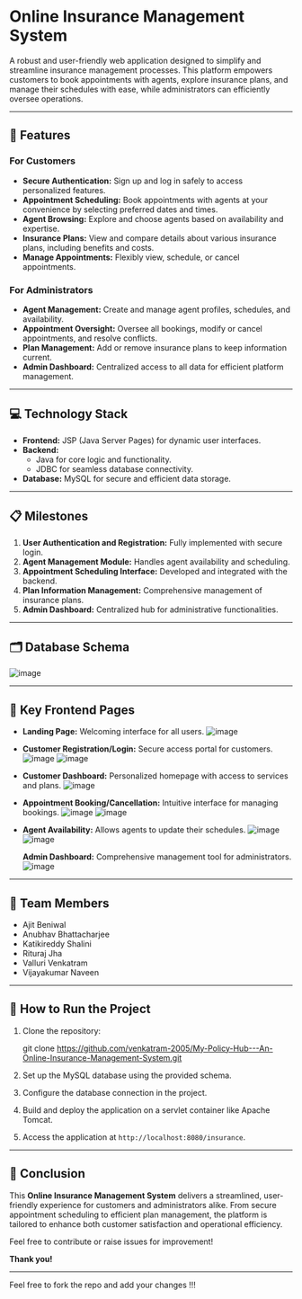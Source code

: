 # Online Insurance Management System

A robust and user-friendly web application designed to simplify and streamline insurance management processes. This platform empowers customers to book appointments with agents, explore insurance plans, and manage their schedules with ease, while administrators can efficiently oversee operations.

---

## 🚀 Features

### **For Customers**
- **Secure Authentication:** Sign up and log in safely to access personalized features.
- **Appointment Scheduling:** Book appointments with agents at your convenience by selecting preferred dates and times.
- **Agent Browsing:** Explore and choose agents based on availability and expertise.
- **Insurance Plans:** View and compare details about various insurance plans, including benefits and costs.
- **Manage Appointments:** Flexibly view, schedule, or cancel appointments.

### **For Administrators**
- **Agent Management:** Create and manage agent profiles, schedules, and availability.
- **Appointment Oversight:** Oversee all bookings, modify or cancel appointments, and resolve conflicts.
- **Plan Management:** Add or remove insurance plans to keep information current.
- **Admin Dashboard:** Centralized access to all data for efficient platform management.

---

## 💻 Technology Stack
- **Frontend:** JSP (Java Server Pages) for dynamic user interfaces.
- **Backend:** 
  - Java for core logic and functionality.
  - JDBC for seamless database connectivity.
- **Database:** MySQL for secure and efficient data storage.

---

## 📋 Milestones
1. **User Authentication and Registration:** Fully implemented with secure login.
2. **Agent Management Module:** Handles agent availability and scheduling.
3. **Appointment Scheduling Interface:** Developed and integrated with the backend.
4. **Plan Information Management:** Comprehensive management of insurance plans.
5. **Admin Dashboard:** Centralized hub for administrative functionalities.

---

## 🗂 Database Schema
![image](https://github.com/user-attachments/assets/28c7408b-770e-4cc9-9800-1ae9a09eba06)

---

## 📄 Key Frontend Pages
- **Landing Page:** Welcoming interface for all users.
![image](https://github.com/user-attachments/assets/53600d6f-d1c4-4ac6-8a36-5ab71e8b1246)

- **Customer Registration/Login:** Secure access portal for customers.
 ![image](https://github.com/user-attachments/assets/9b16552b-7e87-4e31-96ee-c63cc53e5bc3)
 ![image](https://github.com/user-attachments/assets/d6def2e4-d9ed-4356-8db2-3f127d74f856)

- **Customer Dashboard:** Personalized homepage with access to services and plans.
   ![image](https://github.com/user-attachments/assets/6c0145aa-8914-48da-bf09-a9300c1e9347)

- **Appointment Booking/Cancellation:** Intuitive interface for managing bookings.
  ![image](https://github.com/user-attachments/assets/79d38177-a6bd-4304-8aee-eb6c58a97f21)
  ![image](https://github.com/user-attachments/assets/a81c69cc-aae9-479e-bd8d-14b0d6ca2c7d)

- **Agent Availability:** Allows agents to update their schedules.
  ![image](https://github.com/user-attachments/assets/63870337-2ba9-400d-827c-c09288fc4119)
  ![image](https://github.com/user-attachments/assets/30bbaa07-1754-488c-a988-05eb559cf536)

  **Admin Dashboard:** Comprehensive management tool for administrators.
![image](https://github.com/user-attachments/assets/11d2c422-6b94-4aa2-b5ac-ded77b4d8f56)

---

## 🤝 Team Members
- Ajit Beniwal
- Anubhav Bhattacharjee
- Katikireddy Shalini
- Rituraj Jha
- Valluri Venkatram
- Vijayakumar Naveen

---

## 🎯 How to Run the Project
1. Clone the repository:
   
   git clone https://github.com/venkatram-2005/My-Policy-Hub---An-Online-Insurance-Management-System.git
   
2. Set up the MySQL database using the provided schema.
3. Configure the database connection in the project.
4. Build and deploy the application on a servlet container like Apache Tomcat.
5. Access the application at `http://localhost:8080/insurance`.

---

## 🌟 Conclusion
This **Online Insurance Management System** delivers a streamlined, user-friendly experience for customers and administrators alike. From secure appointment scheduling to efficient plan management, the platform is tailored to enhance both customer satisfaction and operational efficiency.

Feel free to contribute or raise issues for improvement!

**Thank you!**

---

Feel free to fork the repo and add your changes !!!
